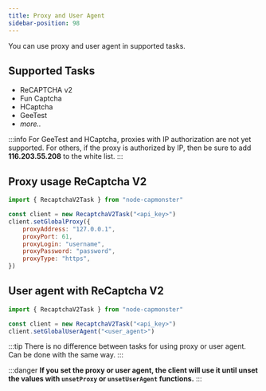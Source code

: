 ```yaml
---
title: Proxy and User Agent
sidebar-position: 98
---
```


You can use proxy and user agent in supported tasks.

## Supported Tasks

-   ReCAPTCHA v2
-   Fun Captcha
-   HCaptcha
-   GeeTest
-   _more.._

:::info
For GeeTest and HCaptcha, proxies with IP authorization are not yet supported.
For others, if the proxy is authorized by IP, then be sure
to add **116.203.55.208** to the white list.
:::

## Proxy usage ReCaptcha V2

```js
import { RecaptchaV2Task } from "node-capmonster"

const client = new RecaptchaV2Task("<api_key>")
client.setGlobalProxy({
    proxyAddress: "127.0.0.1",
    proxyPort: 61,
    proxyLogin: "username",
    proxyPassword: "password",
    proxyType: "https",
})
```

## User agent with ReCaptcha V2

```js
import { RecaptchaV2Task } from "node-capmonster"

const client = new RecaptchaV2Task("<api_key>")
client.setGlobalUserAgent("<user_agent>")
```

:::tip
There is no difference between tasks for using
proxy or user agent. Can be done with the same way.
:::

:::danger
**If you set the proxy or user agent, the client will
use it until unset the values with `unsetProxy` or `unsetUserAgent` functions.**
:::
